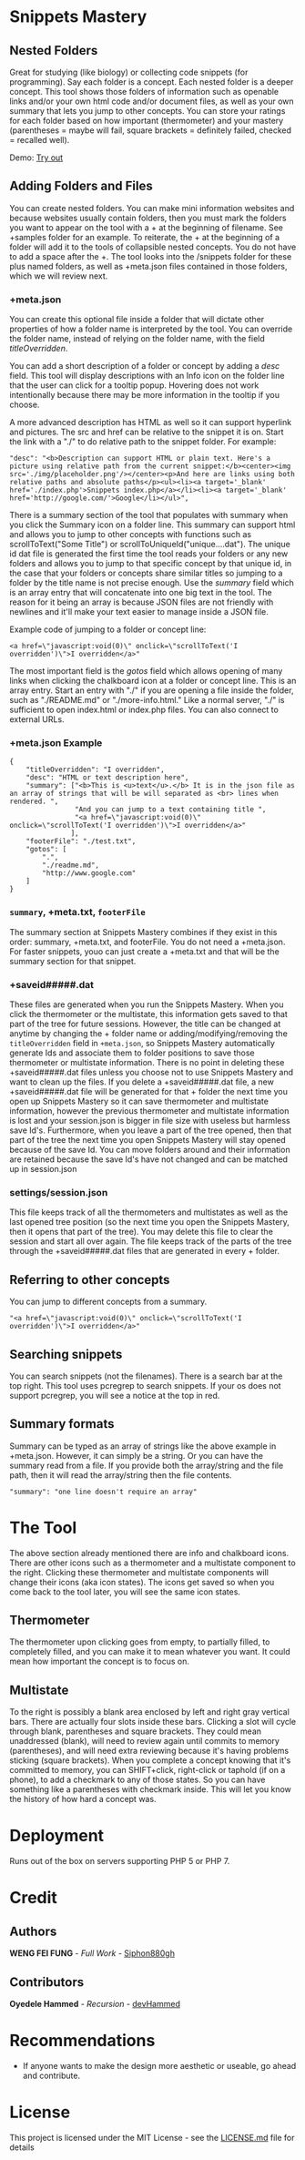 # Snippets Mastery

## Nested Folders

Great for studying (like biology) or collecting code snippets (for programming). Say each folder is a concept. Each nested folder is a deeper concept. This tool shows those folders of information such as openable links and/or your own html code and/or document files, as well as your own summary that lets you jump to other concepts. You can store your ratings for each folder based on how important (thermometer) and your mastery (parentheses = maybe will fail, square brackets = definitely failed, checked = recalled well).

Demo: [Try out](http://wengindustry.com/tools/snippets-mastery/)

## Adding Folders and Files

You can create nested folders. You can make mini information websites and because websites usually contain folders, then you must mark the folders you want to appear on the tool with a + at the beginning of filename. See +samples folder for an example. To reiterate, the + at the beginning of a folder will add it to the tools of collapsible nested concepts. You do not have to add a space after the +. The tool looks into the /snippets folder for these plus named folders, as well as +meta.json files contained in those folders, which we will review next.

### +meta.json

You can create this optional file inside a folder that will dictate other properties of how a folder name is interpreted by the tool. You can override the folder name, instead of relying on the folder name, with the field _titleOverridden_.

You can add a short description of a folder or concept by adding a _desc_ field. This tool will display descriptions with an Info icon on the folder line that the user can click for a tooltip popup. Hovering does not work intentionally because there may be more information in the tooltip if you choose.

A more advanced description has HTML as well so it can support hyperlink and pictures. The src and href can be relative to the snippet it is on.  Start the link with a "./" to do relative path to the snippet folder. For example:
```
"desc": "<b>Description can support HTML or plain text. Here's a picture using relative path from the current snippet:</b><center><img src='./img/placeholder.png'/></center><p>And here are links using both relative paths and absolute paths</p><ul><li><a target='_blank' href='./index.php'>Snippets index.php</a></li><li><a target='_blank' href='http://google.com/'>Google</li></ul>",
```

There is a summary section of the tool that populates with summary when you click the Summary icon on a folder line. This summary can support html and allows you to jump to other concepts with functions such as scrollToText("Some Title") or scrollToUniqueId("unique....dat"). The unique id dat file is generated the first time the tool reads your folders or any new folders and allows you to jump to that specific concept by that unique id, in the case that your folders or concepts share similar titles so jumping to a folder by the title name is not precise enough. Use the _summary_ field which is an array entry that will concatenate into one big text in the tool. The reason for it being an array is because JSON files are not friendly with newlines and it'll make your text easier to manage inside a JSON file.

Example code of jumping to a folder or concept line:
```
<a href=\"javascript:void(0)\" onclick=\"scrollToText('I overridden')\">I overridden</a>"
```

The most important field is the _gotos_ field which allows opening of many links when clicking the chalkboard icon at a folder or concept line. This is an array entry. Start an entry with "./" if you are opening a file inside the folder, such as "./README.md" or "./more-info.html." Like a normal server, "./" is sufficient to open index.html or index.php files. You can also connect to external URLs.

### +meta.json Example

```
{
    "titleOverridden": "I overridden",
    "desc": "HTML or text description here",
    "summary": ["<b>This is <u>text</u>.</b> It is in the json file as an array of strings that will be will separated as <br> lines when rendered. ",
                "And you can jump to a text containing title ",
                "<a href=\"javascript:void(0)\" onclick=\"scrollToText('I overridden')\">I overridden</a>"
               ],
    "footerFile": "./test.txt",
    "gotos": [
        ".",
        "./readme.md",
        "http://www.google.com"
    ]
}
```

### `summary`, +meta.txt, `footerFile`

The summary section at Snippets Mastery combines if they exist in this order: summary, +meta.txt, and footerFile. You do not need a +meta.json. For faster snippets, youo can just create a +meta.txt and that will be the summary section for that snippet.

### +saveid#####.dat

These files are generated when you run the Snippets Mastery. When you click the thermometer or the multistate, this information gets saved to that part of the tree for future sessions. However, the title can be changed at anytime by changing the + folder name or adding/modifying/removing the `titleOverridden` field in `+meta.json`, so Snippets Mastery automatically generate Ids and associate them to folder positions to save those thermometer or multistate information. There is no point in deleting these +saveid#####.dat files unless you choose not to use Snippets Mastery and want to clean up the files. If you delete a +saveid#####.dat file, a new +saveid#####.dat file will be generated for that + folder the next time you open up Snippets Mastery so it can save thermometer and multistate information, however the previous thermometer and multistate information is lost and your session.json is bigger in file size with useless but harmless save Id's. Furthermore, when you leave a part of the tree opened, then that part of the tree the next time you open Snippets Mastery will stay opened because of the save Id. You can move folders around and their information are retained because the save Id's have not changed and can be matched up in session.json

### settings/session.json

This file keeps track of all the thermometers and multistates as well as the last opened tree position (so the next time you open the Snippets Mastery, then it opens that part of the tree). You may delete this file to clear the session and start all over again. The file keeps track of the parts of the tree through the +saveid#####.dat files that are generated in every + folder.

## Referring to other concepts

You can jump to different concepts from a summary.
```
"<a href=\"javascript:void(0)\" onclick=\"scrollToText('I overridden')\">I overridden</a>"
```

## Searching snippets

You can search snippets (not the filenames). There is a search bar at the top right. This tool uses pcregrep to search snippets. If your os does not support pcregrep, you will see a notice at the top in red.

## Summary formats

Summary can be typed as an array of strings like the above example in +meta.json. However, it can simply be a string. Or you can have the summary read from a file. If you provide both the array/string and the file path, then it will read the array/string then the file contents.
```
"summary": "one line doesn't require an array"
```


# The Tool

The above section already mentioned there are info and chalkboard icons. There are other icons such as a thermometer and a multistate component to the right. Clicking these thermometer and multistate components will change their icons (aka icon states). The icons get saved so when you come back to the tool later, you will see the same icon states. 

## Thermometer
The thermometer upon clicking goes from empty, to partially filled, to completely filled, and you can make it to mean whatever you want. It could mean how important the concept is to focus on.

## Multistate
To the right is possibly a blank area enclosed by left and right gray vertical bars. There are actually four slots inside these bars. Clicking a slot will cycle through blank, parentheses and square brackets. They could mean unaddressed (blank), will need to review again until commits to memory (parentheses), and will need extra reviewing because it's having problems sticking (square brackets). When you complete a concept knowing that it's committed to memory, you can SHIFT+click, right-click or taphold (if on a phone), to add a checkmark to any of those states. So you can have something like a parentheses with checkmark inside. This will let you know the history of how hard a concept was.

# Deployment
Runs out of the box on servers supporting PHP 5 or PHP 7.

# Credit

## Authors

**WENG FEI FUNG** - *Full Work* - [Siphon880gh](https://github.com/Siphon880gh)

## Contributors

**Oyedele Hammed** - *Recursion* - [devHammed](https://devhammed.github.io/)

# Recommendations

- If anyone wants to make the design more aesthetic or useable, go ahead and contribute.

# License

This project is licensed under the MIT License - see the [LICENSE.md](LICENSE.md) file for details

